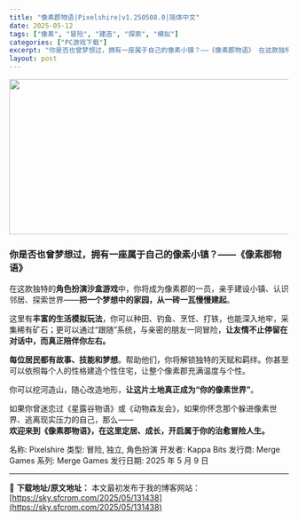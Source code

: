 ```yaml
---
title: "像素郡物语|Pixelshire|v1.250508.0|简体中文"
date: 2025-05-12
tags: ["像素", "冒险", "建造", "探索", "模拟"]
categories: ["PC游戏下载"]
excerpt: "你是否也曾梦想过，拥有一座属于自己的像素小镇？——《像素郡物语》 在这款独特的角色扮演沙盒游戏中，你将成为像素郡的一员，亲手建设小镇、认识邻居、探索世界——把一个梦想中的家园，从一砖一瓦慢慢建起。 这里有丰富的生活模拟玩法，你可以种田、钓鱼、烹饪、打铁，也能深入地牢，采集稀有矿石；更可以通过“跟随”&hellip;"
layout: post
---
```


<img class="aligncenter size-full wp-image-131439" src="https://sky.sfcrom.com/wp-content/uploads/2025/05/202505120030266.webp" alt="" width="600" height="280" />
<h3 class="" data-start="92" data-end="128">你是否也曾梦想过，拥有一座属于自己的像素小镇？——《像素郡物语》</h3>
<p class="" data-start="130" data-end="205">在这款独特的<strong data-start="136" data-end="148">角色扮演沙盒游戏</strong>中，你将成为像素郡的一员，亲手建设小镇、认识邻居、探索世界——<strong data-start="179" data-end="202">把一个梦想中的家园，从一砖一瓦慢慢建起</strong>。</p>
<p class="" data-start="207" data-end="303">这里有<strong data-start="210" data-end="223">丰富的生活模拟玩法</strong>，你可以种田、钓鱼、烹饪、打铁，也能深入地牢，采集稀有矿石；更可以通过“跟随”系统，与亲密的朋友一同冒险，<strong data-start="276" data-end="301">让友情不止停留在对话中，而真正陪伴你左右。</strong></p>
<p class="" data-start="305" data-end="378"><strong data-start="305" data-end="323">每位居民都有故事、技能和梦想</strong>。帮助他们，你将解锁独特的天赋和羁绊。你甚至可以依照每个人的性格建造个性住宅，让整个像素郡充满温度与个性。</p>
<p class="" data-start="380" data-end="419">你可以挖河造山，随心改造地形，<strong data-start="395" data-end="416">让这片土地真正成为“你的像素世界”</strong>。</p>
<p class="" data-start="421" data-end="513">如果你曾迷恋过《星露谷物语》或《动物森友会》，如果你怀念那个躲进像素世界、逃离现实压力的自己，那么——<br data-start="472" data-end="475" /><strong data-start="475" data-end="513">欢迎来到《像素郡物语》，在这里定居、成长，开启属于你的治愈冒险人生。</strong></p>
名称: Pixelshire
类型: 冒险, 独立, 角色扮演
开发者: Kappa Bits
发行商: Merge Games
系列: Merge Games
发行日期: 2025 年 5 月 9 日

---
📖 **下载地址/原文地址：** 本文最初发布于我的博客网站：[https://sky.sfcrom.com/2025/05/131438](https://sky.sfcrom.com/2025/05/131438)
